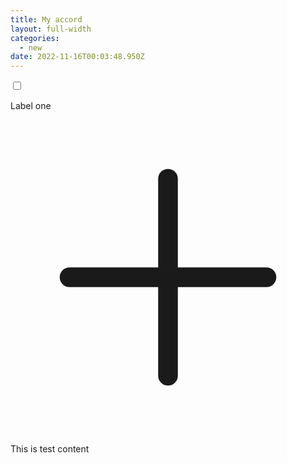 ```yaml
---
title: My accord
layout: full-width
categories:
  - new
date: 2022-11-16T00:03:48.950Z
---
```

<head><meta charset="UTF-8"><meta name="viewport" content="width=device-width, initial-scale=1.0"><meta http-equiv="X-UA-Compatible" content="ie=edge"><meta name="viewport" content="width=device-width, initial-scale=1.0"><link href="https://unpkg.com/tailwindcss@^2/dist/tailwind.min.css"rel="stylesheet"/><script src="https://cdn.tailwindcss.com"></script><script src="https://ajax.googleapis.com/ajax/libs/jquery/3.3.1/jquery.min.js"></script><script src="https://unpkg.com/tailwindcss-jit-cdn"></script></head>

<body>

<div class="shadow-md w-full mx-auto mt-4">

<!--Tab1-->

<div class="overflow-hidden border-t">

<label>

<input class ="absolute opacity-0 peer" type="checkbox" />

<p class="p-5 inline-block">Label one</p>

<svg xmlns="http://www.w3.org/2000/svg" class="h-6 w-6 inline-block float-right mt-5 mr-2 border-2 rounded-full peer-checked:rotate-45 peer-checked:bg-indigo" fill="none" viewBox="0 0 24 24" stroke-width="1.5" stroke="currentColor">

<path stroke-linecap="round" stroke-linejoin="round" d="M12 4.5v15m7.5-7.5h-15" />

</svg>

<div class="bg-gray-300 max-h-0 peer-checked:max-h-screen "><p class="p-5">This is test content</p>

</div>

</label>

<!--Tab2-->

<div></div>

<!--Tab3-->

<div></div>

</div>

</body>

</html>